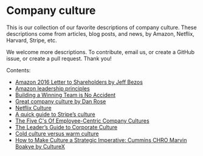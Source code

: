 # Company culture

This is our collection of our favorite descriptions of company culture. These descriptions come from articles, blog posts, and news, by Amazon, Netflix, Harvard, Stripe, etc.

We welcome more descriptions. To contribute, email us, or create a GitHub issue, or create a pull request. Thank you!

Contents:

* [Amazon 2016 Letter to Shareholders by Jeff Bezos](amazon-2016-letter-to-shareholders/)
* [Amazon leadership principles](amazon-leadership-principles/)
* [Building a Winning Team is No Accident](building-a-winning-team/)
* [Great company culture by Dan Rose](great-company-culture-by-dan-rose/)
* [Netflix Culture](netflix-culture/)
* [A quick guide to Stripe’s culture](stripe-culture/)
* [The Five C's Of Employee-Centric Company Cultures](the-five-cs-of-employee-centric-company-culture/)
* [The Leader’s Guide to Corporate Culture](the-leaders-guide-to-corporate-culture/)
* [Cold culture versus warm culture](cold-culture-versus-warm-culture/)
* [How to Make Culture a Strategic Imperative: Cummins CHRO Marvin Boakye by CultureX](how-to-make-culture-a-strategic-imperative-cummins-chro-marvin-boakye-by-culturex/)